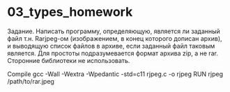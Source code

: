 # 03_types_homework

Задание.
Написать программу, определяющую, является ли заданный файл т.н. Rarjpeg-ом (изображением, в конец которого дописан архив), и выводящую список файлов в архиве, если заданный файл таковым является. Для простоты подразумевается формат архива zip, а не rar. Сторонние библиотеки не использовать.

Compile
gcc -Wall -Wextra -Wpedantic -std=c11 rjpeg.c -o rjpeg
RUN
rjpeg /path/to/rar.jpeg
